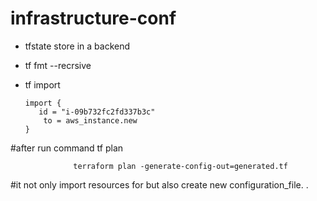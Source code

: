 # infrastructure-conf

- tfstate store in a backend
- tf fmt --recrsive
- tf import 


      import {
         id = "i-09b732fc2fd337b3c"
          to = aws_instance.new
      }



#after run command tf plan 

                  terraform plan -generate-config-out=generated.tf

#it not only import resources for but also create new configuration_file.
.
